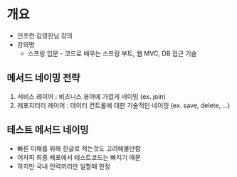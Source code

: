 # 개요

* 인프런 김영한님 강의
* 강의명
  * 스프링 입문 - 코드로 배우는 스프링 부트, 웹 MVC, DB 접근 기술

## 메서드 네이밍 전략

1. 서비스 레이어 : 비즈니스 용어에 가깝게 네이밍 (ex. join)
2. 레포지터리 레이어 : 데이터 컨트롤에 대한 기술적인 네이밍 (ex. save, delete, ...)

## 테스트 메서드 네이밍

* 빠른 이해를 위해 한글로 적는것도 고려해볼만함
* 어차피 최종 배포에서 테스트코드는 빠지기 때문
* 하지만 국내 인력끼리만 일할때 한정